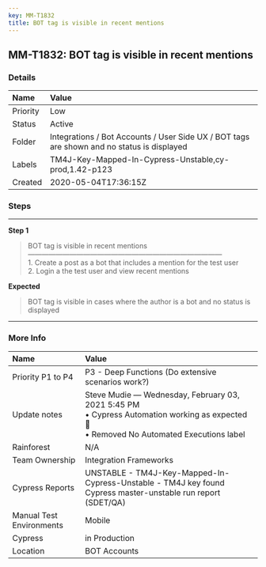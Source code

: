 ```yaml
---
key: MM-T1832
title: BOT tag is visible in recent mentions
---
```


## MM-T1832: BOT tag is visible in recent mentions

### Details

| Name     | Value                                                                                      |
| :------- | :----------------------------------------------------------------------------------------- |
| Priority | Low                                                                                        |
| Status   | Active                                                                                     |
| Folder   | Integrations / Bot Accounts / User Side UX / BOT tags are shown and no status is displayed |
| Labels   | TM4J-Key-Mapped-In-Cypress-Unstable,cy-prod,1.42-p123                                      |
| Created  | 2020-05-04T17:36:15Z                                                                       |

### Steps

<hr/>

**Step 1**

> <article>BOT tag is visible in recent mentions<br />&mdash;&mdash;&mdash;&mdash;&mdash;&mdash;&mdash;&mdash;&mdash;&mdash;&mdash;&mdash;&mdash;&mdash;&mdash;&mdash;&mdash;&mdash;&mdash;&mdash;&mdash;&mdash;&mdash;&mdash;&mdash;&mdash;&mdash;&mdash;<br />1. Create a post as a bot that includes a mention for the test user<br />2. Login a the test user and view recent mentions</article>

**Expected**

> <article>BOT tag is visible in cases where the author is a bot  and no status is displayed</article>

<hr/>

### More Info

| Name                     | Value                                                                                                                                       |
| :----------------------- | :------------------------------------------------------------------------------------------------------------------------------------------ |
| Priority P1 to P4        | P3 - Deep Functions (Do extensive scenarios work?)                                                                                          |
| Update notes             | Steve Mudie — Wednesday, February 03, 2021 5:45 PM<br>• Cypress Automation working as expected 🎉<br>• Removed No Automated Executions label |
| Rainforest               | N/A                                                                                                                                         |
| Team Ownership           | Integration Frameworks                                                                                                                      |
| Cypress Reports          | UNSTABLE - TM4J-Key-Mapped-In-Cypress-Unstable - TM4J key found Cypress master-unstable run report (SDET/QA)                                |
| Manual Test Environments | Mobile                                                                                                                                      |
| Cypress                  | in Production                                                                                                                               |
| Location                 | BOT Accounts                                                                                                                                |
